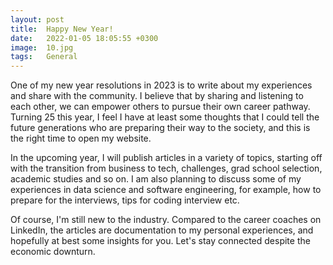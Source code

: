 ```yaml
---
layout: post
title:  Happy New Year!
date:   2022-01-05 18:05:55 +0300
image:  10.jpg
tags:   General
---
```

One of my new year resolutions in 2023 is to write about my experiences and share with the community. I believe that by sharing and listening to each other, we can empower others to pursue their own career pathway. Turning 25 this year, I feel I have at least some thoughts that I could tell the future generations who are preparing their way to the society, and this is the right time to open my website.

In the upcoming year, I will publish articles in a variety of topics, starting off with the transition from business to tech, challenges, grad school selection, academic studies and so on. I am also planning to discuss some of my experiences in data science and software engineering, for example, how to prepare for the interviews, tips for coding interview etc.

Of course, I'm still new to the industry. Compared to the career coaches on LinkedIn, the articles are documentation to my personal experiences, and hopefully at best some insights for you. Let's stay connected despite the economic downturn.